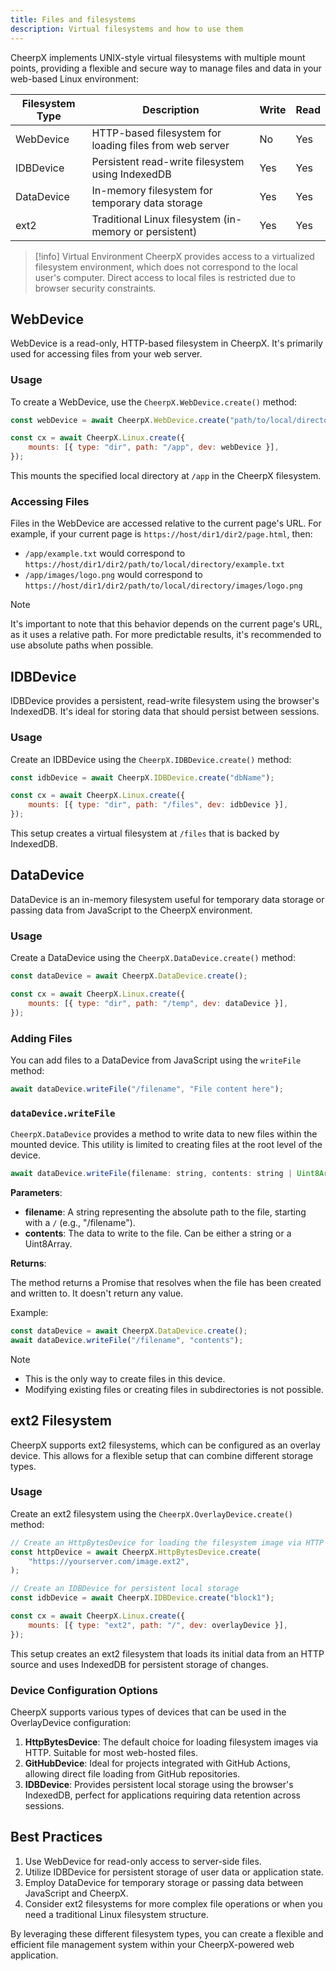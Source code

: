 ```yaml
---
title: Files and filesystems
description: Virtual filesystems and how to use them
---
```


CheerpX implements UNIX-style virtual filesystems with multiple mount points, providing a flexible and secure way to manage files and data in your web-based Linux environment:

| Filesystem Type | Description                                             | Write | Read |
| --------------- | ------------------------------------------------------- | ----- | ---- |
| WebDevice       | HTTP-based filesystem for loading files from web server | No    | Yes  |
| IDBDevice       | Persistent read-write filesystem using IndexedDB        | Yes   | Yes  |
| DataDevice      | In-memory filesystem for temporary data storage         | Yes   | Yes  |
| ext2            | Traditional Linux filesystem (in-memory or persistent)  | Yes   | Yes  |

> [!info] Virtual Environment
> CheerpX provides access to a virtualized filesystem environment, which does not correspond to the local user's computer. Direct access to local files is restricted due to browser security constraints.

## WebDevice

WebDevice is a read-only, HTTP-based filesystem in CheerpX. It's primarily used for accessing files from your web server.

### Usage

To create a WebDevice, use the `CheerpX.WebDevice.create()` method:

```js
const webDevice = await CheerpX.WebDevice.create("path/to/local/directory");

const cx = await CheerpX.Linux.create({
	mounts: [{ type: "dir", path: "/app", dev: webDevice }],
});
```

This mounts the specified local directory at `/app` in the CheerpX filesystem.

### Accessing Files

Files in the WebDevice are accessed relative to the current page's URL. For example, if your current page is `https://host/dir1/dir2/page.html`, then:

- `/app/example.txt` would correspond to `https://host/dir1/dir2/path/to/local/directory/example.txt`
- `/app/images/logo.png` would correspond to `https://host/dir1/dir2/path/to/local/directory/images/logo.png`

> [!note]
> It's important to note that this behavior depends on the current page's URL, as it uses a relative path. For more predictable results, it's recommended to use absolute paths when possible.

## IDBDevice

IDBDevice provides a persistent, read-write filesystem using the browser's IndexedDB. It's ideal for storing data that should persist between sessions.

### Usage

Create an IDBDevice using the `CheerpX.IDBDevice.create()` method:

```javascript
const idbDevice = await CheerpX.IDBDevice.create("dbName");

const cx = await CheerpX.Linux.create({
	mounts: [{ type: "dir", path: "/files", dev: idbDevice }],
});
```

This setup creates a virtual filesystem at `/files` that is backed by IndexedDB.

## DataDevice

DataDevice is an in-memory filesystem useful for temporary data storage or passing data from JavaScript to the CheerpX environment.

### Usage

Create a DataDevice using the `CheerpX.DataDevice.create()` method:

```javascript
const dataDevice = await CheerpX.DataDevice.create();

const cx = await CheerpX.Linux.create({
	mounts: [{ type: "dir", path: "/temp", dev: dataDevice }],
});
```

### Adding Files

You can add files to a DataDevice from JavaScript using the `writeFile` method:

```javascript
await dataDevice.writeFile("/filename", "File content here");
```

### `dataDevice.writeFile`

`CheerpX.DataDevice` provides a method to write data to new files within the mounted device. This utility is limited to creating files at the root level of the device.

```js
await dataDevice.writeFile(filename: string, contents: string | Uint8Array): Promise<void>
```

**Parameters**:

- **filename**: A string representing the absolute path to the file, starting with a `/` (e.g., "/filename").
- **contents**: The data to write to the file. Can be either a string or a Uint8Array.

**Returns**:

The method returns a Promise that resolves when the file has been created and written to. It doesn't return any value.

Example:

```js
const dataDevice = await CheerpX.DataDevice.create();
await dataDevice.writeFile("/filename", "contents");
```

> [!note]
>
> - This is the only way to create files in this device.
> - Modifying existing files or creating files in subdirectories is not possible.

## ext2 Filesystem

CheerpX supports ext2 filesystems, which can be configured as an overlay device. This allows for a flexible setup that can combine different storage types.

### Usage

Create an ext2 filesystem using the `CheerpX.OverlayDevice.create()` method:

```javascript
// Create an HttpBytesDevice for loading the filesystem image via HTTP
const httpDevice = await CheerpX.HttpBytesDevice.create(
	"https://yourserver.com/image.ext2",
);

// Create an IDBDevice for persistent local storage
const idbDevice = await CheerpX.IDBDevice.create("block1");

const cx = await CheerpX.Linux.create({
	mounts: [{ type: "ext2", path: "/", dev: overlayDevice }],
});
```

This setup creates an ext2 filesystem that loads its initial data from an HTTP source and uses IndexedDB for persistent storage of changes.

### Device Configuration Options

CheerpX supports various types of devices that can be used in the OverlayDevice configuration:

1. **HttpBytesDevice**: The default choice for loading filesystem images via HTTP. Suitable for most web-hosted files.
2. **GitHubDevice**: Ideal for projects integrated with GitHub Actions, allowing direct file loading from GitHub repositories.
3. **IDBDevice**: Provides persistent local storage using the browser's IndexedDB, perfect for applications requiring data retention across sessions.

## Best Practices

1. Use WebDevice for read-only access to server-side files.
2. Utilize IDBDevice for persistent storage of user data or application state.
3. Employ DataDevice for temporary storage or passing data between JavaScript and CheerpX.
4. Consider ext2 filesystems for more complex file operations or when you need a traditional Linux filesystem structure.

By leveraging these different filesystem types, you can create a flexible and efficient file management system within your CheerpX-powered web application.
